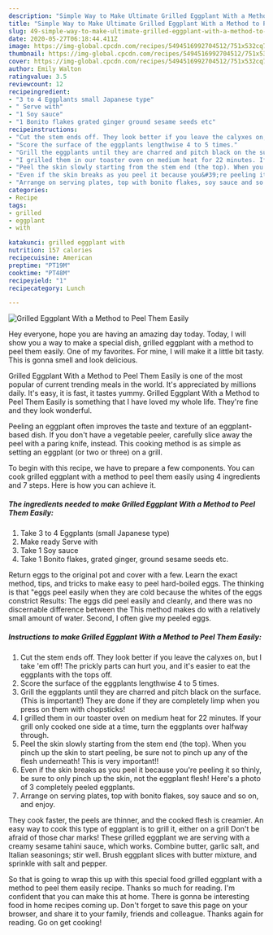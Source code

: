 ```yaml
---
description: "Simple Way to Make Ultimate Grilled Eggplant With a Method to Peel Them Easily"
title: "Simple Way to Make Ultimate Grilled Eggplant With a Method to Peel Them Easily"
slug: 49-simple-way-to-make-ultimate-grilled-eggplant-with-a-method-to-peel-them-easily
date: 2020-05-27T06:18:44.411Z
image: https://img-global.cpcdn.com/recipes/5494516992704512/751x532cq70/grilled-eggplant-with-a-method-to-peel-them-easily-recipe-main-photo.jpg
thumbnail: https://img-global.cpcdn.com/recipes/5494516992704512/751x532cq70/grilled-eggplant-with-a-method-to-peel-them-easily-recipe-main-photo.jpg
cover: https://img-global.cpcdn.com/recipes/5494516992704512/751x532cq70/grilled-eggplant-with-a-method-to-peel-them-easily-recipe-main-photo.jpg
author: Emily Walton
ratingvalue: 3.5
reviewcount: 12
recipeingredient:
- "3 to 4 Eggplants small Japanese type"
- " Serve with"
- "1 Soy sauce"
- "1 Bonito flakes grated ginger ground sesame seeds etc"
recipeinstructions:
- "Cut the stem ends off. They look better if you leave the calyxes on, but I take &#39;em off! The prickly parts can hurt you, and it&#39;s easier to eat the eggplants with the tops off."
- "Score the surface of the eggplants lengthwise 4 to 5 times."
- "Grill the eggplants until they are charred and pitch black on the surface. (This is important!) They are done if they are completely limp when you press on them with chopsticks!"
- "I grilled them in our toaster oven on medium heat for 22 minutes. If your grill only cooked one side at a time, turn the eggplants over halfway through."
- "Peel the skin slowly starting from the stem end (the top). When you pinch up the skin to start peeling, be sure not to pinch up any of the flesh underneath! This is very important!!"
- "Even if the skin breaks as you peel it because you&#39;re peeling it so thinly, be sure to only pinch up the skin, not the eggplant flesh! Here&#39;s a photo of 3 completely peeled eggplants."
- "Arrange on serving plates, top with bonito flakes, soy sauce and so on, and enjoy."
categories:
- Recipe
tags:
- grilled
- eggplant
- with

katakunci: grilled eggplant with 
nutrition: 157 calories
recipecuisine: American
preptime: "PT19M"
cooktime: "PT48M"
recipeyield: "1"
recipecategory: Lunch

---
```



![Grilled Eggplant With a Method to Peel Them Easily](https://img-global.cpcdn.com/recipes/5494516992704512/751x532cq70/grilled-eggplant-with-a-method-to-peel-them-easily-recipe-main-photo.jpg)

Hey everyone, hope you are having an amazing day today. Today, I will show you a way to make a special dish, grilled eggplant with a method to peel them easily. One of my favorites. For mine, I will make it a little bit tasty. This is gonna smell and look delicious.

Grilled Eggplant With a Method to Peel Them Easily is one of the most popular of current trending meals in the world. It's appreciated by millions daily. It's easy, it is fast, it tastes yummy. Grilled Eggplant With a Method to Peel Them Easily is something that I have loved my whole life. They're fine and they look wonderful.

Peeling an eggplant often improves the taste and texture of an eggplant-based dish. If you don&#39;t have a vegetable peeler, carefully slice away the peel with a paring knife, instead. This cooking method is as simple as setting an eggplant (or two or three) on a grill.


To begin with this recipe, we have to prepare a few components. You can cook grilled eggplant with a method to peel them easily using 4 ingredients and 7 steps. Here is how you can achieve it.

<!--inarticleads1-->

##### The ingredients needed to make Grilled Eggplant With a Method to Peel Them Easily:

1. Take 3 to 4 Eggplants (small Japanese type)
1. Make ready  Serve with
1. Take 1 Soy sauce
1. Take 1 Bonito flakes, grated ginger, ground sesame seeds etc.


Return eggs to the original pot and cover with a few. Learn the exact method, tips, and tricks to make easy to peel hard-boiled eggs. The thinking is that &#34;eggs peel easily when they are cold because the whites of the eggs constrict Results: The eggs did peel easily and cleanly, and there was no discernable difference between the This method makes do with a relatively small amount of water. Second, I often give my peeled eggs. 

<!--inarticleads2-->

##### Instructions to make Grilled Eggplant With a Method to Peel Them Easily:

1. Cut the stem ends off. They look better if you leave the calyxes on, but I take &#39;em off! The prickly parts can hurt you, and it&#39;s easier to eat the eggplants with the tops off.
1. Score the surface of the eggplants lengthwise 4 to 5 times.
1. Grill the eggplants until they are charred and pitch black on the surface. (This is important!) They are done if they are completely limp when you press on them with chopsticks!
1. I grilled them in our toaster oven on medium heat for 22 minutes. If your grill only cooked one side at a time, turn the eggplants over halfway through.
1. Peel the skin slowly starting from the stem end (the top). When you pinch up the skin to start peeling, be sure not to pinch up any of the flesh underneath! This is very important!!
1. Even if the skin breaks as you peel it because you&#39;re peeling it so thinly, be sure to only pinch up the skin, not the eggplant flesh! Here&#39;s a photo of 3 completely peeled eggplants.
1. Arrange on serving plates, top with bonito flakes, soy sauce and so on, and enjoy.


They cook faster, the peels are thinner, and the cooked flesh is creamier. An easy way to cook this type of eggplant is to grill it, either on a grill Don&#39;t be afraid of those char marks! These grilled eggplant we are serving with a creamy sesame tahini sauce, which works. Combine butter, garlic salt, and Italian seasonings; stir well. Brush eggplant slices with butter mixture, and sprinkle with salt and pepper. 

So that is going to wrap this up with this special food grilled eggplant with a method to peel them easily recipe. Thanks so much for reading. I'm confident that you can make this at home. There is gonna be interesting food in home recipes coming up. Don't forget to save this page on your browser, and share it to your family, friends and colleague. Thanks again for reading. Go on get cooking!
